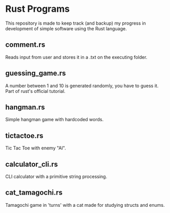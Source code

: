 # Rust Programs

This repository is made to keep track (and backup) my progress in development of simple software using the Rust language.

## comment.rs

Reads input from user and stores it in a .txt on the executing folder.

## guessing_game.rs

A number between 1 and 10 is generated randomly, you have to guess it. <br>
Part of rust's official tutorial.

## hangman.rs

Simple hangman game with hardcoded words.

## tictactoe.rs

Tic Tac Toe with enemy "AI".

## calculator_cli.rs

CLI calculator with a primitive string processing.

## cat_tamagochi.rs

Tamagochi game in 'turns' with a cat made for studying structs and enums.

